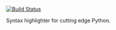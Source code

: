 [![Build Status](https://travis-ci.org/MagicStack/MagicPython.svg?branch=master)](https://travis-ci.org/MagicStack/MagicPython)

Syntax highlighter for cutting edge Python.
